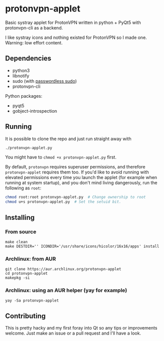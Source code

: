 # protonvpn-applet
Basic systray applet for ProtonVPN written in python + PyQt5 with protonvpn-cli as a backend.

I like systray icons and nothing existed for ProtonVPN so I made one. Warning: low effort content.

## Dependencies
- python3
- libnotify
- sudo (with [passwordless sudo](https://wiki.archlinux.org/index.php/Sudo#Example_entries))
- protonvpn-cli

Python packages:
- pyqt5
- gobject-introspection

## Running
It is possible to clone the repo and just run straight away with

```bash
./protonvpn-applet.py
```
You might have to `chmod +x protonvpn-applet.py` first.

By default, `protonvpn` requires superuser permissions, and therefore `protonvpn-applet` requires them too. If you'd
like to avoid running with elevated permissions every time you launch the applet (for example when running at system
startup), and you don't mind living dangerously, run the following as `root`:

```bash
chmod root:root protonvpn-applet.py  # Change ownership to root
chmod u+s protonvpn-applet.py  # Set the setuid bit.
```


## Installing
### From source
```
make clean
make DESTDIR='' ICONDIR='/usr/share/icons/hicolor/16x16/apps' install
```

### Archlinux: from AUR
```
git clone https://aur.archlinux.org/protonvpn-applet
cd protonvpn-applet
makepkg -si
```

### Archlinux: using an AUR helper (yay for example)
```
yay -Sa protonvpn-applet
```

## Contributing
This is pretty hacky and my first foray into Qt so any tips or improvements welcome. Just make an issue or a pull request and I'll have a look.
